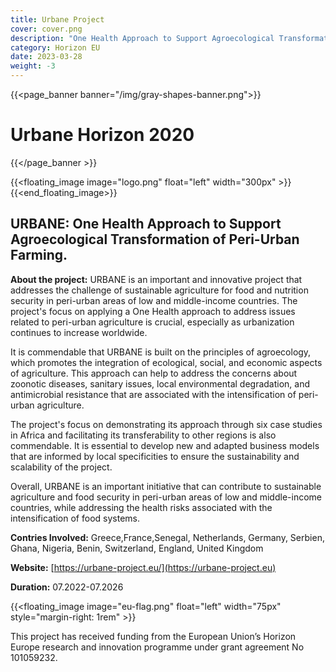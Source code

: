 ```yaml
---
title: Urbane Project
cover: cover.png
description: "One Health Approach to Support Agroecological Transformation of Peri-Urban Farming"
category: Horizon EU
date: 2023-03-28
weight: -3
---
```


<!-- {{<single_page_banner>}} Urbane Horizon 2020 {{</single_page_banner >}} -->
{{<page_banner banner="/img/gray-shapes-banner.png">}}
# Urbane Horizon 2020
{{</page_banner >}}

{{<floating_image image="logo.png" float="left" width="300px" >}}
{{<end_floating_image>}}

## URBANE: One Health Approach to Support Agroecological Transformation of Peri-Urban Farming.

**About the project:** URBANE is an important and innovative project that addresses the challenge of sustainable agriculture for food and nutrition security in peri-urban areas of low and middle-income countries. 
The project's focus on applying a One Health approach to address issues related to peri-urban agriculture is crucial, especially as urbanization continues to increase 
worldwide.

It is commendable that URBANE is built on the principles of agroecology, which promotes the integration of ecological, social, and economic aspects of agriculture. 
This approach can help to address the concerns about zoonotic diseases, sanitary issues, local environmental degradation, and antimicrobial resistance that are 
associated with the intensification of peri-urban agriculture.

The project's focus on demonstrating its approach through six case studies in Africa and facilitating its transferability to other regions is also commendable. 
It is essential to develop new and adapted business models that are informed by local specificities to ensure the sustainability and scalability of the project.

Overall, URBANE is an important initiative that can contribute to sustainable agriculture and food security in peri-urban areas of low and middle-income countries, 
while addressing the health risks associated with the intensification of food systems.

**Contries Involved:** Greece,France,Senegal, Netherlands, Germany, Serbien, Ghana, Nigeria, Benin, Switzerland, England, United Kingdom

**Website:** [https://urbane-project.eu/](https://urbane-project.eu)

**Duration:** 07.2022-07.2026


{{<floating_image image="eu-flag.png" float="left" width="75px" style="margin-right: 1rem" >}}

This project has received funding from the European Union’s Horizon Europe research and innovation programme under grant agreement No 101059232.

